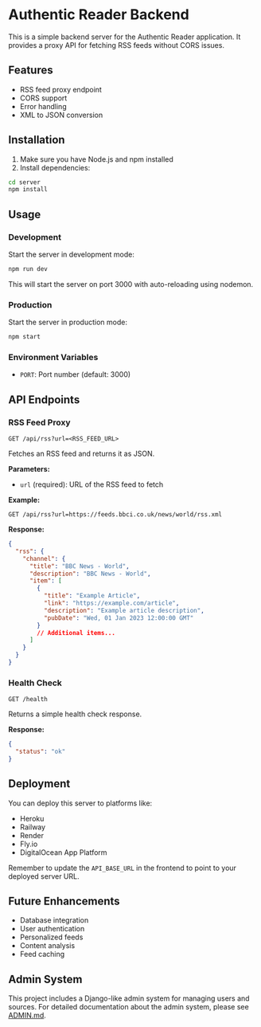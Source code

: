 # Authentic Reader Backend

This is a simple backend server for the Authentic Reader application. It provides a proxy API for fetching RSS feeds without CORS issues.

## Features

- RSS feed proxy endpoint
- CORS support
- Error handling
- XML to JSON conversion

## Installation

1. Make sure you have Node.js and npm installed
2. Install dependencies:

```bash
cd server
npm install
```

## Usage

### Development

Start the server in development mode:

```bash
npm run dev
```

This will start the server on port 3000 with auto-reloading using nodemon.

### Production

Start the server in production mode:

```bash
npm start
```

### Environment Variables

- `PORT`: Port number (default: 3000)

## API Endpoints

### RSS Feed Proxy

`GET /api/rss?url=<RSS_FEED_URL>`

Fetches an RSS feed and returns it as JSON.

**Parameters:**
- `url` (required): URL of the RSS feed to fetch

**Example:**
```
GET /api/rss?url=https://feeds.bbci.co.uk/news/world/rss.xml
```

**Response:**
```json
{
  "rss": {
    "channel": {
      "title": "BBC News - World",
      "description": "BBC News - World",
      "item": [
        {
          "title": "Example Article",
          "link": "https://example.com/article",
          "description": "Example article description",
          "pubDate": "Wed, 01 Jan 2023 12:00:00 GMT"
        }
        // Additional items...
      ]
    }
  }
}
```

### Health Check

`GET /health`

Returns a simple health check response.

**Response:**
```json
{
  "status": "ok"
}
```

## Deployment

You can deploy this server to platforms like:

- Heroku
- Railway
- Render
- Fly.io
- DigitalOcean App Platform

Remember to update the `API_BASE_URL` in the frontend to point to your deployed server URL.

## Future Enhancements

- Database integration
- User authentication
- Personalized feeds
- Content analysis
- Feed caching

## Admin System

This project includes a Django-like admin system for managing users and sources. For detailed documentation about the admin system, please see [ADMIN.md](./ADMIN.md). 